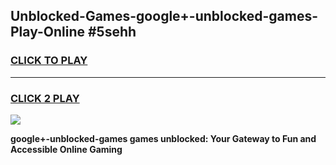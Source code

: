 
## Unblocked-Games-google+-unblocked-games-Play-Online #5sehh
<h3>
<a href="https://news.freeplayer.one?title=google+-unblocked-games&ref=3">CLICK TO PLAY</a></h3>
<hr>

<h3>
<a href="https://news.freeplayer.one?title=google+-unblocked-games&ref=3">CLICK 2 PLAY</a>
  
</h3>

<a href="https://news.freeplayer.one?title=google+-unblocked-games&ref=3"><img src="https://clearcache.store/games.png"></a>


**google+-unblocked-games games unblocked: Your Gateway to Fun and Accessible Online Gaming**
